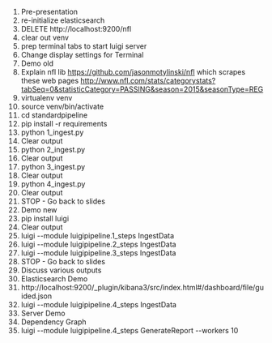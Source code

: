 1. Pre-presentation
 1. re-initialize elasticsearch
 1. DELETE http://localhost:9200/nfl
 1. clear out venv
 1. prep terminal tabs to start luigi server
 1. Change display settings for Terminal
1. Demo old
 1. Explain nfl lib https://github.com/jasonmotylinski/nfl which scrapes these web pages http://www.nfl.com/stats/categorystats?tabSeq=0&statisticCategory=PASSING&season=2015&seasonType=REG
 1. virtualenv venv
 1. source venv/bin/activate
 1. cd standardpipeline
 1. pip install -r requirements
 1. python 1_ingest.py
 1. Clear output
 1. python 2_ingest.py
 1. Clear output
 1. python 3_ingest.py
 1. Clear output
 1. python 4_ingest.py
 1. Clear output
1. STOP - Go back to slides
1. Demo new
 1. pip install luigi
 1. Clear output
 1. luigi --module luigipipeline.1_steps IngestData
 1. luigi --module luigipipeline.2_steps IngestData
 1. luigi --module luigipipeline.3_steps IngestData
1. STOP - Go back to slides
 1. Discuss various outputs
1. Elasticsearch Demo 
 1. http://localhost:9200/_plugin/kibana3/src/index.html#/dashboard/file/guided.json
 1. luigi --module luigipipeline.4_steps IngestData
1. Server Demo
 1. Dependency Graph
 1. luigi --module luigipipeline.4_steps GenerateReport --workers 10